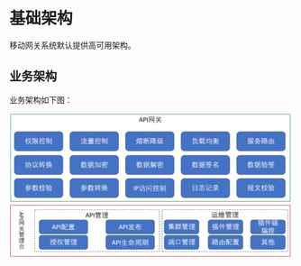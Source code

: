 # 基础架构

移动网关系统默认提供高可用架构。

## 业务架构

业务架构如下图：

![业务架构图](../../../../image/MPaas/Mobile-Gateway/1.png)
